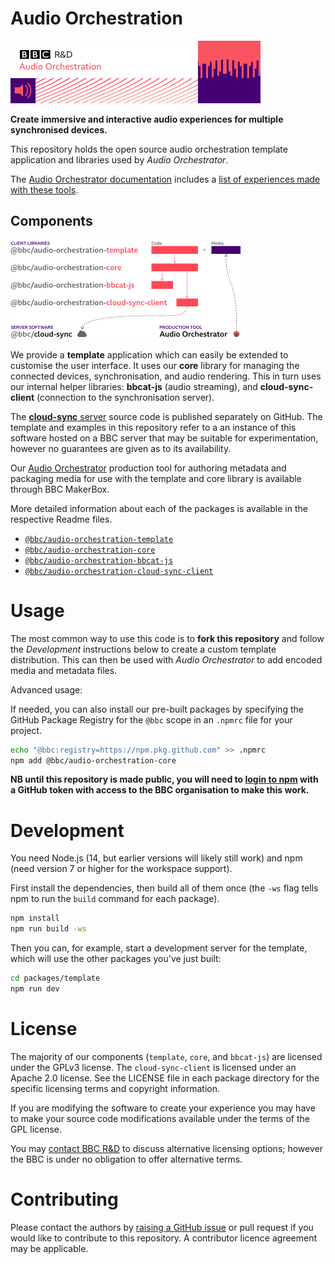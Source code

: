 # Audio Orchestration

<img alt="BBC R&D: Audio Orchestration" src="doc/data-card.png" width="400" height="100" />

**Create immersive and interactive audio experiences for multiple synchronised devices.**

This repository holds the open source audio orchestration template application and libraries used by _Audio Orchestrator_.

The [Audio Orchestrator documentation](https://bbc.github.io/bbcat-orchestration-docs/) includes a [list of experiences made with these tools](https://bbc.github.io/bbcat-orchestration-docs/productions/).

## Components

<img alt="Components and dependencies" src="doc/repo-structure.png" width="368" height="158" />

We provide a **template** application which can easily be extended to customise the user interface. It uses our **core** library for managing the connected devices, synchronisation, and audio rendering. This in turn uses our internal helper libraries: **bbcat-js** (audio streaming), and **cloud-sync-client** (connection to the synchronisation server).

The [**cloud-sync** server](https://github.com/bbc/cloud-sync) source code is published separately on GitHub. The template and examples in this repository refer to a an instance of this software hosted on a BBC server that may be suitable for experimentation, however no guarantees are given as to its availability.

Our [Audio Orchestrator](https://www.bbc.co.uk/makerbox/tools/audio-orchestrator) production tool for authoring metadata and packaging media for use with the template and core library is available through BBC MakerBox.

More detailed information about each of the packages is available in the respective Readme files.

* [`@bbc/audio-orchestration-template`](packages/template)
* [`@bbc/audio-orchestration-core`](packages/core)
* [`@bbc/audio-orchestration-bbcat-js`](packages/bbcat-js)
* [`@bbc/audio-orchestration-cloud-sync-client`](packages/cloud-sync-client)

# Usage

The most common way to use this code is to **fork this repository** and follow the _Development_ instructions below to create a custom template distribution. This can then be used with _Audio Orchestrator_ to add encoded media and metadata files.

Advanced usage:

If needed, you can also install our pre-built packages by specifying the GitHub Package Registry for the `@bbc` scope in an `.npmrc` file for your project.

```sh
echo "@bbc:registry=https://npm.pkg.github.com" >> .npmrc
npm add @bbc/audio-orchestration-core
```

**NB until this repository is made public, you will need to [login to npm](https://docs.github.com/en/packages/working-with-a-github-packages-registry/working-with-the-npm-registry#authenticating-with-a-personal-access-token) with a GitHub token with access to the BBC organisation to make this work.**

# Development

You need Node.js (14, but earlier versions will likely still work) and npm (need version 7 or higher for the workspace support).

First install the dependencies, then build all of them once (the `-ws` flag tells npm to run the `build` command for each package).

```sh
npm install
npm run build -ws
```

Then you can, for example, start a development server for the template, which will use the other packages you've just built:

```sh
cd packages/template
npm run dev
```

# License

The majority of our components (`template`, `core`, and `bbcat-js`) are licensed under the GPLv3 license. The `cloud-sync-client` is licensed under an Apache 2.0 license. See the LICENSE file in each package directory for the specific licensing terms and copyright information.

If you are modifying the software to create your experience you may have to make your source code modifications available under the terms of the GPL license.

You may [contact BBC R&D](https://www.bbc.co.uk/rd/contacts) to discuss alternative licensing options; however the BBC is under no obligation to offer alternative terms.

# Contributing

Please contact the authors by [raising a GitHub issue](https://github.com/bbc/audio-orchestration/issues/new) or pull request if you would like to contribute to this repository. A contributor licence agreement may be applicable.

